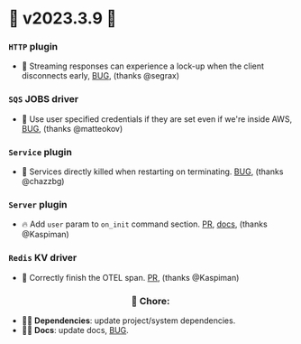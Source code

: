# 🚀 v2023.3.9 🚀 

### `HTTP` plugin

- 🐛️ Streaming responses can experience a lock-up when the client disconnects early, [BUG](https://github.com/roadrunner-server/roadrunner/issues/1830), (thanks @segrax)

### `SQS` JOBS driver

- 🐛️ Use user specified credentials if they are set even if we're inside AWS, [BUG](https://github.com/roadrunner-server/roadrunner/issues/1833), (thanks @matteokov)

### `Service` plugin

- 🐛️ Services directly killed when restarting on terminating. [BUG](https://github.com/roadrunner-server/roadrunner/issues/1814), (thanks @chazzbg)

### `Server` plugin

- 🔥 Add `user` param to `on_init` command section. [PR](https://github.com/roadrunner-server/server/pull/68), [docs](https://roadrunner.dev/docs/plugins-server/current/en#configuration), (thanks @Kaspiman)

### `Redis` KV driver

- 🐛️ Correctly finish the OTEL span. [PR](https://github.com/roadrunner-server/redis/pull/62), (thanks @Kaspiman)

### <center>🧹 Chore:</center>

- 🧑‍🏭 **Dependencies**: update project/system dependencies.
- 🧑‍🏭 **Docs**: update docs, [BUG](https://github.com/roadrunner-server/roadrunner/issues/1819).
